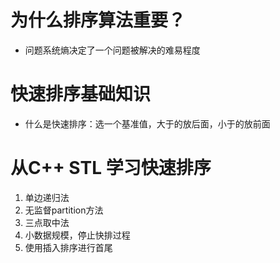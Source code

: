# 为什么排序算法重要？
- 问题系统熵决定了一个问题被解决的难易程度

# 快速排序基础知识
- 什么是快速排序：选一个基准值，大于的放后面，小于的放前面

# 从C++ STL 学习快速排序
1. 单边递归法
2. 无监督partition方法
3. 三点取中法
4. 小数据规模，停止快排过程
5. 使用插入排序进行首尾